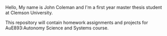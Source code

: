 Hello, My name is John Coleman and I'm a first year master thesis student at Clemson University.

This repository will contain homework assignments and projects for AuE893:Autonomy Science and Systems course.
